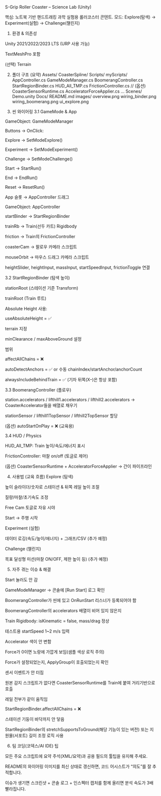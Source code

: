S-Grip Roller Coaster – Science Lab (Unity)

핵심: 노트북 기반 핸드트래킹 과학 실험용 롤러코스터 콘텐트.
모드: Explore(탐색) → Experiment(실험) → Challenge(챌린지)

1. 환경 & 의존성

Unity 2021/2022/2023 LTS (URP 사용 가능)

TextMeshPro 포함

(선택) Terrain

2. 폴더 구조 (요약)
Assets/
  CoasterSpline/
    Scripts/
      myScripts/
        AppController.cs
        GameModeManager.cs
        BoomerangController.cs
        StartRegionBinder.cs
        HUD_All_TMP.cs
        FrictionController.cs
        // (옵션)
        CoasterSensorRuntime.cs
        AcceleratorForceApplier.cs
    ...
  Scenes/
    Demo.unity
  Docs/
    README.md
    images/
      overview.png
      wiring_binder.png
      wiring_boomerang.png
      ui_explore.png

3. 씬 와이어링
3.1 GameMode & App

GameObject: GameModeManager

Buttons → OnClick:

Explore → SetModeExplore()

Experiment → SetModeExperiment()

Challenge → SetModeChallenge()

Start → StartRun()

End → EndRun()

Reset → ResetRun()

App 슬롯 → AppController 드래그

GameObject: AppController

startBinder → StartRegionBinder

trainRb → Train(선두 카트) Rigidbody

friction → Train의 FrictionController

coasterCam → 팔로우 카메라 스크립트

mouseOrbit → 마우스 드래그 카메라 스크립트

heightSlider, heightInput, massInput, startSpeedInput, frictionToggle 연결

3.2 StartRegionBinder (탐색 높이)

stationRoot (스테이션 기준 Transform)

trainRoot (Train 루트)

Absolute Height 사용:

useAbsoluteHeight = ✅

terrain 지정

minClearance / maxAboveGround 설정

범위

affectAllChains = ❌

autoDetectAnchors = ✅ or 수동 chainIndex/startAnchor/anchorCount

alwaysIncludeBehindTrain = ✅ (기차 뒤쪽(X–)은 항상 포함)

3.3 BoomerangController (플로우)

station.accelerators / lifthill1.accelerators / lifthill2.accelerators
→ CoasterAccelerator들을 배열로 채우기

stationSensor / lifthill1TopSensor / lifthill2TopSensor 할당

(옵션) autoStartOnPlay = ❌ (교육용)

3.4 HUD / Physics

HUD_All_TMP: Train 높이/속도/에너지 표시

FrictionController: 마찰 on/off (토글로 제어)

(옵션) CoasterSensorRuntime + AcceleratorForceApplier → 간이 파이프라인

4. 사용법 (교육 흐름)
Explore (탐색)

높이 슬라이더/숫자로 스테이션 & 뒤쪽 레일 높이 조절

질량/마찰/초기속도 조정

Free Cam 토글로 자유 시야

Start → 주행 시작

Experiment (실험)

데이터 로깅(속도/높이/에너지) + 그래프/CSV (추가 예정)

Challenge (챌린지)

목표 달성형 미션(마찰 ON/OFF, 제한 높이 등) (추가 예정)

5. 자주 겪는 이슈 & 해결

Start 눌러도 안 감

GameModeManager → 콘솔에 [Run Start] 로그 확인

BoomerangController가 씬에 있고 OnRunStart 리스너가 등록되어야 함

BoomerangController의 accelerators 배열이 비어 있지 않은지

Train Rigidbody: isKinematic = false, mass/drag 정상

테스트용 startSpeed 1~2 m/s 입력

Accelerator 색이 안 변함

Force가 0이면 노랑에 가깝게 보임(샘플 색상 로직 주의)

Force가 설정되었는지, ApplyGroup이 호출되었는지 확인

센서 이벤트가 안 터짐

원본 감지 스크립트가 없다면 CoasterSensorRuntime를 Train에 붙여 거리기반으로 호출

레일 전부가 같이 움직임

StartRegionBinder.affectAllChains = ❌

스테이션 기둥이 바닥까지 안 닿음

StartRegionBinder의 stretchSupportsToGround(해당 기능이 있는 버전) 또는
지원물(서포트) 길이 조정 로직 사용

6. 팀 코딩(코덱스/AI IDE) 팁

모든 주요 스크립트에 요약 주석(XML/요약)과 공용 필드의 툴팁을 유지해 주세요.

README의 와이어링 이미지를 최신 상태로 갱신하면, 코드 어시스트가 “의도”를 잘 추적합니다.

이슈가 생기면 스크린샷 + 콘솔 로그 + 인스펙터 캡처를 함께 올리면 분석 속도가 3배 빨라집니다.
